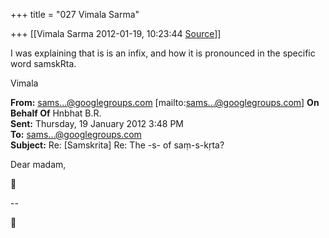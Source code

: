 +++
title = "027 Vimala Sarma"

+++
[[Vimala Sarma	2012-01-19, 10:23:44 [Source](https://groups.google.com/g/samskrita/c/oGGB0uLn3uQ)]]



I was explaining that is is an infix, and how it is pronounced in the specific word samskRta.

Vimala



**From:** [sams...@googlegroups.com]() \[mailto:[sams...@googlegroups.com]()\] **On Behalf Of** Hnbhat B.R.  
**Sent:** Thursday, 19 January 2012 3:48 PM  
**To:** [sams...@googlegroups.com]()  
**Subject:** Re: \[Samskrita\] Re: The -s- of saṃ-s-kṛta?



Dear madam,



--  



